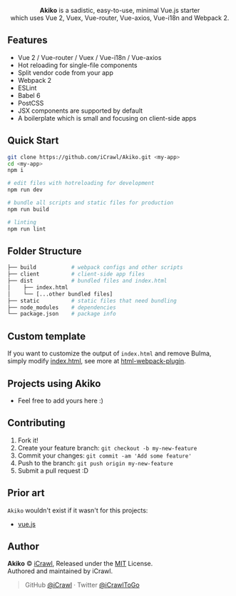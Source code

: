 <p align="center">
	<strong>Akiko</strong> is a sadistic, easy-to-use, minimal Vue.js starter <br>which uses Vue 2, Vuex, Vue-router, Vue-axios, Vue-i18n and Webpack 2.
</p>

## Features

- Vue 2 / Vue-router / Vuex / Vue-i18n / Vue-axios
- Hot reloading for single-file components
- Split vendor code from your app
- Webpack 2
- ESLint
- Babel 6
- PostCSS
- JSX components are supported by default
- A boilerplate which is small and focusing on client-side apps

## Quick Start

```bash
git clone https://github.com/iCrawl/Akiko.git <my-app>
cd <my-app>
npm i

# edit files with hotreloading for development
npm run dev

# bundle all scripts and static files for production
npm run build

# linting
npm run lint
```

## Folder Structure

```bash
├── build           # webpack configs and other scripts
├── client          # client-side app files
├── dist            # bundled files and index.html
│    ├── index.html
│    └── [...other bundled files]
├── static          # static files that need bundling
├── node_modules    # dependencies
└── package.json    # package info
```

## Custom template

If you want to customize the output of `index.html` and remove Bulma, simply modify [index.html](https://github.com/iCrawl/Akiko/blob/master/build/index.html), see more at [html-webpack-plugin](https://github.com/ampedandwired/html-webpack-plugin).

## Projects using Akiko

- Feel free to add yours here :)

## Contributing

1. Fork it!
2. Create your feature branch: `git checkout -b my-new-feature`
3. Commit your changes: `git commit -am 'Add some feature'`
4. Push to the branch: `git push origin my-new-feature`
5. Submit a pull request :D

## Prior art

`Akiko` wouldn't exist if it wasn't for this projects:

- [vue.js](https://vuejs.org/)

## Author

**Akiko** © [iCrawl](https://github.com/iCrawl), Released under the [MIT](https://github.com/iCrawl/akiko/blob/master/LICENSE) License.<br>
Authored and maintained by iCrawl.

> GitHub [@iCrawl](https://github.com/iCrawl) · Twitter [@iCrawlToGo](https://twitter.com/iCrawlToGo)